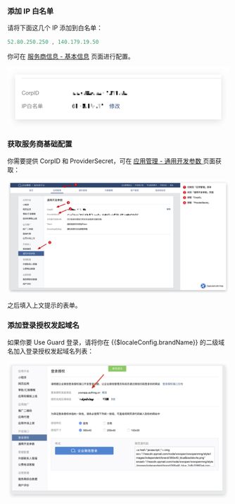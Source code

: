 <IntegrationDetailCard title="在企业微信服务商平台获取配置参数">

### 添加 IP 白名单

请将下面这几个 IP 添加到白名单：

```js
52.80.250.250 , 140.179.19.50
```

你可在 [服务商信息 - 基本信息](https://open.work.weixin.qq.com/wwopen/developer#/profile/basic) 页面进行配置。

![](./images/ip-whitelist.png)

### 获取服务商基础配置

你需要提供 CorpID 和 ProviderSecret，可在 [应用管理 - 通用开发参数 ](https://open.work.weixin.qq.com/wwopen/developer#/sass/power/inter)页面获取：

![](./images/get-corp-id-and-provider-secret.png)

之后填入上文提示的表单。

### 添加登录授权发起域名

如果你要 Use Guard 登录，请将你在 {{$localeConfig.brandName}} 的二级域名加入登录授权发起域名列表：

![](./images/configure-valid-domain.png)

</IntegrationDetailCard>
